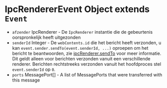 # IpcRendererEvent Object extends `Event`

* `afzender` IpcRenderer - De `IpcRenderer` instantie die de gebeurtenis oorspronkelijk heeft uitgezonden
* `senderId` Integer - De `webContents.id` die het bericht heeft verzonden, u kan `event.sender.sendTo(event.senderId, ...)` oproepen om het bericht te beantwoorden, zie [ipcRenderer.sendTo](#ipcrenderersendtowindowid-channel--arg1-arg2-) voor meer informatie. Dit geldt alleen voor berichten verzonden vanuit een verschillende renderer. Berichten rechtstreeks verzonden vanuit het hoofdproces stel `event.senderId` op `0`.
* `ports` MessagePort[] - A list of MessagePorts that were transferred with this message
